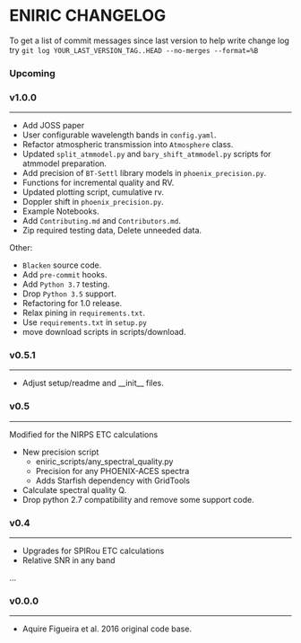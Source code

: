 # ENIRIC CHANGELOG

To get a list of commit messages since last version to help write change log try
    `git log YOUR_LAST_VERSION_TAG..HEAD --no-merges --format=%B`

### Upcoming
### v1.0.0
----------
- Add JOSS paper
- User configurable wavelength bands in `config.yaml`.
- Refactor atmospheric transmission into `Atmosphere` class.
- Updated `split_atmmodel.py` and `bary_shift_atmmodel.py` scripts for atmmodel preparation.
- Add precision of `BT-Settl` library models in `phoenix_precision.py`.
- Functions for incremental quality and RV.
- Updated plotting script, cumulative rv.
- Doppler shift in `phoenix_precision.py`.
- Example Notebooks.
- Add `Contributing.md` and `Contributors.md`.
- Zip required testing data, Delete unneeded data.

Other:
- `Blacken` source code.
- Add `pre-commit` hooks.
- Add `Python 3.7` testing.
- Drop `Python 3.5` support.
- Refactoring for 1.0 release.
- Relax pining in `requirements.txt`.
- Use `requirements.txt` in `setup.py`
- move download scripts in scripts/download.

### v0.5.1
---------
- Adjust setup/readme and \_\_init\_\_ files.


### v0.5
--------
Modified for the NIRPS ETC calculations
- New precision script
    - eniric_scripts/any_spectral_quality.py
    - Precision for any PHOENIX-ACES spectra
    - Adds Starfish dependency with GridTools
- Calculate spectral quality Q.
- Drop python 2.7 compatibility and remove some support code.


### v0.4
--------
- Upgrades for SPIRou ETC calculations
- Relative SNR in any band

...

### v0.0.0
----------
- Aquire Figueira et al. 2016 original code base.
